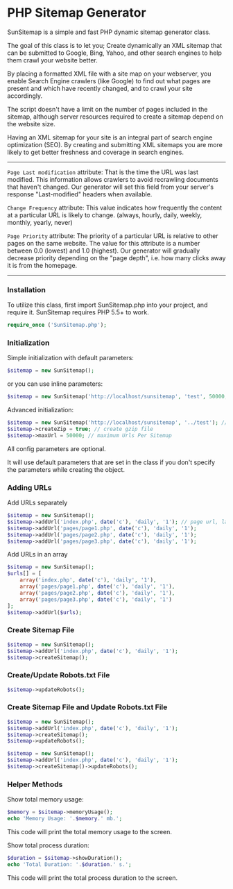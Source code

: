 # PHP Sitemap Generator

SunSitemap is a simple and fast PHP dynamic sitemap generator class.

The goal of this class is to let you; Create dynamically an XML sitemap that can be submitted to Google, Bing, Yahoo, and other search engines to help them crawl your website better.

By placing a formatted XML file with a site map on your webserver, you enable Search Engine crawlers (like Google) to find out what pages are present and which have recently changed, and to crawl your site accordingly.

The script doesn't have a limit on the number of pages included in the sitemap, although server resources required to create a sitemap depend on the website size.

Having an XML sitemap for your site is an integral part of search engine optimization (SEO). By creating and submitting XML sitemaps you are more likely to get better freshness and coverage in search engines.

<hr>

`Page Last modification` attribute: That is the time the URL was last modified. This information allows crawlers to avoid recrawling documents that haven't changed. Our generator will set this field from your server's response "Last-modified" headers when available.

`Change Frequency` attribute: This value indicates how frequently the content at a particular URL is likely to change. (always, hourly, daily, weekly, monthly, yearly, never)

`Page Priority` attribute: The priority of a particular URL is relative to other pages on the same website. The value for this attribute is a number between 0.0 (lowest) and 1.0 (highest). Our generator will gradually decrease priority depending on the "page depth", i.e. how many clicks away it is from the homepage.

<hr>

### Installation

To utilize this class, first import SunSitemap.php into your project, and require it.
SunSitemap requires PHP 5.5+ to work.

```php
require_once ('SunSitemap.php');
```

### Initialization

Simple initialization with default parameters:

```php
$sitemap = new SunSitemap();
```

or you can use inline parameters:

```php
$sitemap = new SunSitemap('http://localhost/sunsitemap', 'test', 50000, true);
```

Advanced initialization:

```php
$sitemap = new SunSitemap('http://localhost/sunsitemap', '../test'); // base url, relative path
$sitemap->createZip = true; // create gzip file
$sitemap->maxUrl = 50000; // maximum Urls Per Sitemap
```

All config parameters are optional.

It will use default parameters that are set in the class if you don't specify the parameters while creating the object.

### Adding URLs

Add URLs separately

```php
$sitemap = new SunSitemap();
$sitemap->addUrl('index.php', date('c'), 'daily', '1'); // page url, last modification, change frequency, priority
$sitemap->addUrl('pages/page1.php', date('c'), 'daily', '1');
$sitemap->addUrl('pages/page2.php', date('c'), 'daily', '1');
$sitemap->addUrl('pages/page3.php', date('c'), 'daily', '1');
```

Add URLs in an array

```php
$sitemap = new SunSitemap();
$urls[] = [
    array('index.php', date('c'), 'daily', '1'),
    array('pages/page1.php', date('c'), 'daily', '1'),
    array('pages/page2.php', date('c'), 'daily', '1'),
    array('pages/page3.php', date('c'), 'daily', '1')
];
$sitemap->addUrl($urls);
```

### Create Sitemap File

```php
$sitemap = new SunSitemap();
$sitemap->addUrl('index.php', date('c'), 'daily', '1');
$sitemap->createSitemap();
```

### Create/Update Robots.txt File

```php
$sitemap->updateRobots();
```

### Create Sitemap File and Update Robots.txt File

```php
$sitemap = new SunSitemap();
$sitemap->addUrl('index.php', date('c'), 'daily', '1');
$sitemap->createSitemap();
$sitemap->updateRobots();
```

```php
$sitemap = new SunSitemap();
$sitemap->addUrl('index.php', date('c'), 'daily', '1');
$sitemap->createSitemap()->updateRobots();
```

### Helper Methods

Show total memory usage:

```php
$memory = $sitemap->memoryUsage();
echo 'Memory Usage: '.$memory.' mb.';
```

This code will print the total memory usage to the screen.

Show total process duration:

```php
$duration = $sitemap->showDuration();
echo 'Total Duration: '.$duration.' s.';
```

This code will print the total process duration to the screen.
